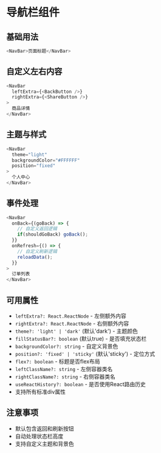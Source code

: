 # 导航栏组件

## 基础用法

```js
<NavBar>页面标题</NavBar>
```

## 自定义左右内容

```js
<NavBar
  leftExtra={<BackButton />}
  rightExtra={<ShareButton />}
>
  商品详情
</NavBar>
```

## 主题与样式

```js
<NavBar
  theme="light"
  backgroundColor="#FFFFFF"
  position="fixed"
>
  个人中心
</NavBar>
```

## 事件处理

```js
<NavBar
  onBack={(goBack) => {
    // 自定义返回逻辑
    if(shouldGoBack) goBack();
  }}
  onRefresh={() => {
    // 自定义刷新逻辑
    reloadData();
  }}
>
  订单列表
</NavBar>
```

## 可用属性
- `leftExtra?: React.ReactNode` - 左侧额外内容
- `rightExtra?: React.ReactNode` - 右侧额外内容
- `theme?: 'light' | 'dark'` (默认'dark') - 主题颜色
- `fillStatusBar?: boolean` (默认true) - 是否填充状态栏
- `backgroundColor?: string` - 自定义背景色
- `position?: 'fixed' | 'sticky'` (默认'sticky') - 定位方式
- `flex?: boolean` - 标题是否flex布局
- `leftClassName?: string` - 左侧容器类名
- `rightClassName?: string` - 右侧容器类名
- `useReactHistory?: boolean` - 是否使用React路由历史
- 支持所有标准div属性

## 注意事项
- 默认包含返回和刷新按钮
- 自动处理状态栏高度
- 支持自定义主题和背景色
